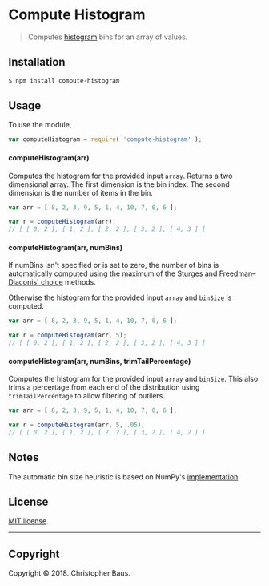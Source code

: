 Compute Histogram
===

> Computes [histogram](https://en.wikipedia.org/wiki/Histogram) bins for an array of values.


## Installation

``` bash
$ npm install compute-histogram
```

## Usage

To use the module,

``` javascript
var computeHistogram = require( 'compute-histogram' );
```


#### computeHistogram(arr)

Computes the histogram for the provided input `array`. Returns a two dimensional array. The first dimension is the bin 
index. The second dimension is the number of items in the bin.

``` javascript
var arr = [ 8, 2, 3, 9, 5, 1, 4, 10, 7, 0, 6 ];

var r = computeHistogram(arr);
// [ [ 0, 2 ], [ 1, 2 ], [ 2, 2 ], [ 3, 2 ], [ 4, 3 ] ]
```


#### computeHistogram(arr, numBins)
If numBins isn't specified or is set to zero, the number of bins is automatically
computed using the maximum of the [Sturges](https://en.wikipedia.org/wiki/Histogram#Sturges'_formula) and 
[Freedman–Diaconis' choice](https://en.wikipedia.org/wiki/Histogram#Freedman%E2%80%93Diaconis'_choice) methods.

Otherwise the histogram for the provided input `array` and `binSize` is computed. 

``` javascript
var arr = [ 8, 2, 3, 9, 5, 1, 4, 10, 7, 0, 6 ];

var r = computeHistogram(arr, 5);
// [ [ 0, 2 ], [ 1, 2 ], [ 2, 2 ], [ 3, 2 ], [ 4, 3 ] ]
```
#### computeHistogram(arr, numBins, trimTailPercentage)

Computes the histogram for the provided input `array` and `binSize`. This also trims a percertage from each
end of the distribution using `trimTailPercentage` to allow filtering of outliers.

``` javascript
var arr = [ 8, 2, 3, 9, 5, 1, 4, 10, 7, 0, 6 ];

var r = computeHistogram(arr, 5, .05);
// [ [ 0, 2 ], [ 1, 2 ], [ 2, 2 ], [ 3, 2 ], [ 4, 2 ] ]
```

## Notes

The automatic bin size heuristic is based on NumPy's 
[implementation](https://docs.scipy.org/doc/numpy-1.14.0/reference/generated/numpy.histogram.html)

## License

[MIT license](http://opensource.org/licenses/MIT). 

---
## Copyright

Copyright &copy; 2018. Christopher Baus.
